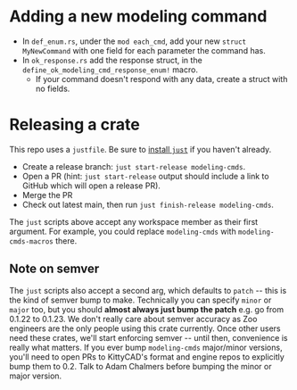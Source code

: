 # Adding a new modeling command

 - In `def_enum.rs`, under the `mod each_cmd`, add your new `struct MyNewCommand` with one field for each parameter the command has.
 - In `ok_response.rs` add the response struct, in the `define_ok_modeling_cmd_response_enum!` macro.
   - If your command doesn't respond with any data, create a struct with no fields.

# Releasing a crate

This repo uses a `justfile`. Be sure to [install `just`](https://github.com/casey/just?tab=readme-ov-file#packages) if you haven't already.

 - Create a release branch: `just start-release modeling-cmds`.
 - Open a PR (hint: `just start-release` output should include a link to GitHub which will open a release PR).
 - Merge the PR
 - Check out latest main, then run `just finish-release modeling-cmds`.

The `just` scripts above accept any workspace member as their first argument. For example, you could replace `modeling-cmds` with `modeling-cmds-macros` there.

## Note on semver

The `just` scripts also accept a second arg, which defaults to `patch` -- this is the kind of semver bump to make. Technically you can specify `minor` or `major` too, but you should **almost always just bump the patch** e.g. go from 0.1.22 to 0.1.23. We don't really care about semver accuracy as Zoo engineers are the only people using this crate currently. Once other users need these crates, we'll start enforcing semver -- until then, convenience is really what matters. If you ever bump `modeling-cmds` major/minor versions, you'll need to open PRs to KittyCAD's format and engine repos to explicitly bump them to 0.2. Talk to Adam Chalmers before bumping the minor or major version.
